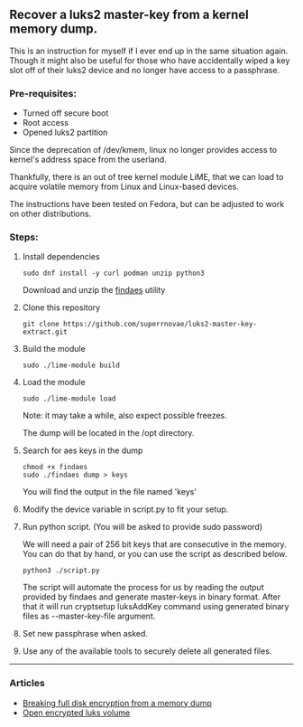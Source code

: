 
## Recover a luks2 master-key from a kernel memory dump.

This is an instruction for myself if I ever end up in the same situation again. Though it might also be useful for those who have accidentally wiped a key slot off of their luks2 device and no longer have access to a passphrase. 

### Pre-requisites: 

 * Turned off secure boot
 * Root access
 * Opened luks2 partition
 
Since the deprecation of /dev/kmem, linux no longer provides access to kernel's address space from the userland.

Thankfully, there is an out of tree kernel module LiME, that we can load to acquire volatile memory from Linux and Linux-based devices.

The instructions have been tested on Fedora, but can be adjusted to work on other distributions.

### Steps: 

 1. Install dependencies

	`sudo dnf install -y curl podman unzip python3`

	Download and unzip the [findaes](https://sourceforge.net/projects/findaes/files/findaes-1.2.zip/download) utility
   
 2. Clone this repository

 	`git clone https://github.com/superrnovae/luks2-master-key-extract.git`
 
 3. Build the module
 
 	`sudo ./lime-module build`
 
 4. Load the module
 
 	`sudo ./lime-module load`

	Note: it may take a while, also expect possible freezes.   

	The dump will be located in the /opt directory.
 
 5. Search for aes keys in the dump

	```
	chmod +x findaes
	sudo ./findaes dump > keys
	```   

	You will find the output in the file named 'keys'

 6. Modify the device variable in script.py to fit your setup.

 7.  Run python script. (You will be asked to provide sudo password)

     We will need a pair of 256 bit keys that are consecutive in the memory. You can do that by hand, or you can use the script as described below.   	


		`python3 ./script.py`


     The script will automate the process for us by reading the output provided by findaes and generate master-keys in binary format. After that it will run cryptsetup luksAddKey command using generated binary files as --master-key-file argument.


 8. Set new passphrase when asked.   

 9. Use any of the available tools to securely delete all generated files.
 
 ---
 
### Articles
 - [Breaking full disk encryption from a memory dump](https://blog.appsecco.com/breaking-full-disk-encryption-from-a-memory-dump-5a868c4fc81e)
 - [Open encrypted luks volume](https://heisenberk.github.io/Open-Encrypted-LUKS-Volume/)
